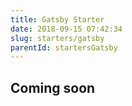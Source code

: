 ```yaml
---
title: Gatsby Starter
date: 2018-09-15 07:42:34
slug: starters/gatsby
parentId: startersGatsby
---
```

## Coming soon
